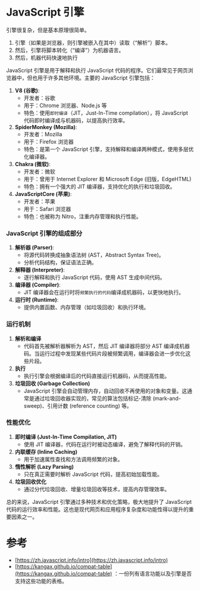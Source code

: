 
# JavaScript 引擎

引擎很复杂，但是基本原理很简单。

1. 引擎（如果是浏览器，则引擎被嵌入在其中）读取（“解析”）脚本。
2. 然后，引擎将脚本转化（“编译”）为机器语言。
3. 然后，机器代码快速地执行


JavaScript 引擎是用于解释和执行 JavaScript 代码的程序。它们最常见于网页浏览器中，但也用于许多其他环境。主要的 JavaScript 引擎包括：

1. **V8 (谷歌)**:
   - 开发者：谷歌
   - 用于：Chrome 浏览器、Node.js 等
   - 特色：使用`即时编译`（JIT，Just-In-Time compilation），将 JavaScript 代码即时编译成与机器码，以提高执行效率。
2. **SpiderMonkey (Mozilla)**:
   - 开发者：Mozilla
   - 用于：Firefox 浏览器
   - 特色：是第一个 JavaScript 引擎，支持解释和编译两种模式，使用多层优化编译器。
3. **Chakra (微软)**:
   - 开发者：微软
   - 用于：曾用于 Internet Explorer 和 Microsoft Edge (旧版，EdgeHTML)
   - 特色：拥有一个强大的 JIT 编译器，支持优化的执行和垃圾回收。
4. **JavaScriptCore (苹果)**:
   - 开发者：苹果
   - 用于：Safari 浏览器
   - 特色：也被称为 Nitro，注重内存管理和执行性能。

### JavaScript 引擎的组成部分

1. **解析器 (Parser)**:
   - 将源代码转换成抽象语法树 (AST，Abstract Syntax Tree)。
   - 分析代码结构，保证语法正确。
2. **解释器 (Interpreter)**:
   - 逐行解释和执行 JavaScript 代码，使用 AST 生成中间代码。
3. **编译器 (Compiler)**:
   - JIT 编译器会在运行时将`频繁执行的代码`编译成机器码，以更快地执行。
4. **运行时 (Runtime)**:
   - 提供内置函数、内存管理（如垃圾回收）和执行环境。

### 运行机制

1. **解析和编译**
   - 代码首先被解析器解析为 AST，然后 JIT 编译器将部分 AST 编译成机器码。当运行过程中发现某些代码片段被频繁调用，编译器会进一步优化这些片段。
2. **执行**
   - 执行引擎会根据编译后的代码直接运行机器码，从而提高性能。
3. **垃圾回收 (Garbage Collection)**
   - JavaScript 引擎会自动管理内存，自动回收不再使用的对象和变量。这通常是通过垃圾回收器实现的，常见的算法包括标记-清除 (mark-and-sweep)、引用计数 (reference counting) 等。

### 性能优化

1. **即时编译 (Just-In-Time Compilation, JIT)**
   - 使用 JIT 编译器，代码在运行时被动态编译，避免了解释代码的开销。
2. **内联缓存 (Inline Caching)**
   - 用于加速属性查找和方法调用频繁的对象。
3. **惰性解析 (Lazy Parsing)**
   - 只在真正需要时解析 JavaScript 代码，提高初始加载性能。
4. **垃圾回收优化**
   - 通过分代垃圾回收、增量垃圾回收等技术，提高内存管理效率。

总的来说，JavaScript 引擎通过多种技术和优化策略，极大地提升了 JavaScript 代码的运行效率和性能。这也是现代网页和应用程序复杂度和功能性得以提升的重要因素之一。





# 参考

- [https://zh.javascript.info/intro](https://zh.javascript.info/intro)
- [https://kangax.github.io/compat-table](https://kangax.github.io/compat-table) ：一份列有语言功能以及引擎是否支持这些功能的表格。
